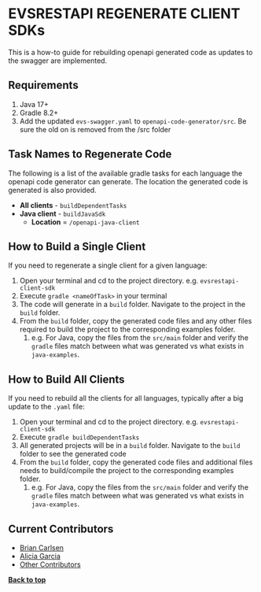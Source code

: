 <a name="top" />

EVSRESTAPI REGENERATE CLIENT SDKs
==================================
This is a how-to guide for rebuilding openapi generated code as updates to the swagger are implemented.

## Requirements

1. Java 17+
2. Gradle 8.2+
3. Add the updated `evs-swagger.yaml` to `openapi-code-generator/src`. Be sure the old on is removed from the /src
   folder

## Task Names to Regenerate Code

The following is a list of the available gradle tasks for each language the openapi code generator can generate. The
location the generated code is generated is also provided.

* **All clients** - `buildDependentTasks`
* **Java client** - `buildJavaSdk`
    * **Location** = `/openapi-java-client`

## How to Build a Single Client

If you need to regenerate a single client for a given language:

1. Open your terminal and cd to the project directory. e.g. `evsrestapi-client-sdk`
2. Execute `gradle <nameOfTask>` in your terminal
3. The code will generate in a `build` folder. Navigate to the project in the `build` folder.
4. From the `build` folder, copy the generated code files and any other files required to build the project to the
   corresponding examples folder.
    1. e.g. For Java, copy the files from the `src/main` folder and verify the `gradle` files match between what was
       generated vs what exists in `java-examples`.

## How to Build All Clients

If you need to rebuild all the clients for all languages, typically after a big update to the `.yaml` file:

1. Open your terminal and cd to the project directory. e.g. `evsrestapi-client-sdk`
2. Execute `gradle buildDependentTasks`
3. All generated projects will be in a `build` folder. Navigate to the `build` folder to see the generated code
4. From the `build` folder, copy the generated code files and additional files needs to build/compile the project to the
   corresponding examples folder.
    1. e.g. For Java, copy the files from the `src/main` folder and verify the `gradle` files match between what was
       generated vs what exists in `java-examples`.

## Current Contributors

- [Brian Carlsen](https://github.com/bcarlsenca)
- [Alicia Garcia](https://github.com/gaaliciA1990)
- [Other Contributors](https://github.com/NCIEVS/evsrestapi-client-SDK/graphs/contributors)

**[Back to top](#evsrestapi-generate-client-code)**